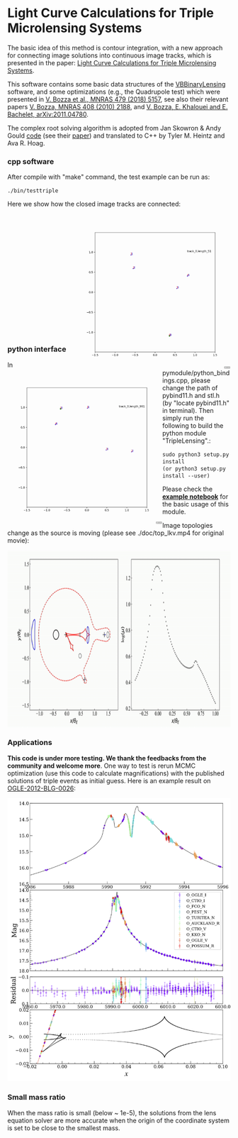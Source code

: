 # Light Curve Calculations for Triple Microlensing Systems

The basic idea of this method is contour integration, with a new approach for connecting image solutions into continuous image tracks, which is presented in the paper: [Light Curve Calculations for Triple Microlensing Systems](https://doi.org/10.1093/mnras/stab509).

This software contains some basic data structures of the [VBBinaryLensing](https://github.com/valboz/VBBinaryLensing) software, and some optimizations (e.g., the Quadrupole test) which were presented in [V. Bozza et al., MNRAS 479 (2018) 5157](https://academic.oup.com/mnras/article-abstract/479/4/5157/5050380), see also their relevant papers [V. Bozza, MNRAS 408 (2010) 2188](https://academic.oup.com/mnras/article/408/4/2188/1420048), and [V. Bozza, E. Khalouei and E. Bachelet, arXiv:2011.04780](https://arxiv.org/abs/2011.04780).

The complex root solving algorithm is adopted from Jan Skowron & Andy Gould [code](http://www.astrouw.edu.pl/~jskowron/cmplx_roots_sg/) (see their [paper](https://arxiv.org/abs/1203.1034)) and translated to C++ by Tyler M. Heintz and Ava R. Hoag.

### cpp software

After compile with "make" command, the test example can be run as:

```shell
./bin/testtriple
```

Here we show how the closed image tracks are connected:

<img align="right" src="./doc/connected_track_eg.gif" width="350" height="350"><img align="left" src="./doc/connected_track_eg2.gif" width="350" height="350"> 















```


















```

### python interface

In pymodule/python_bindings.cpp,  please change the path of pybind11.h and stl.h (by "locate pybind11.h" in terminal). Then simply run the following to build the python module "TripleLensing".:

```shell
sudo python3 setup.py install
(or python3 setup.py install --user)
```

Please check the **[example notebook](./notebooks/)** for the basic usage of this module.

Image topologies change as the source is moving (please see ./doc/top_lkv.mp4 for original movie):

<img align="center" src="./doc/top_lkv.gif" width="900" height="400">



### Applications

**This code is under more testing. We thank the feedbacks from the community and welcome more**. One way to test is rerun MCMC optimization (use this code to calculate magnifications) with the published solutions of triple events as initial guess. Here is an example result on [OGLE-2012-BLG-0026](https://ui.adsabs.harvard.edu/abs/2013ApJ...762L..28H/abstract):

![](./doc/ob120026-lkv.png)

### Small mass ratio

When the mass ratio is small (below ~ 1e-5), the solutions from the lens equation solver are more accurate when the origin of the coordinate system is set to be close to the smallest mass.